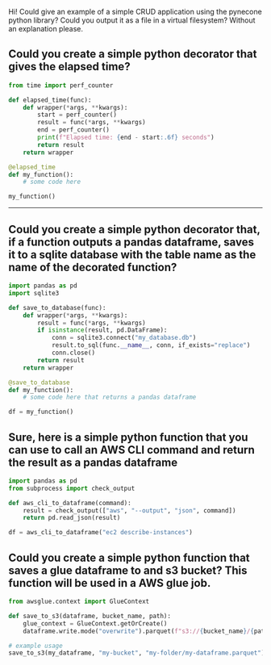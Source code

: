 Hi! Could give an example of a simple CRUD application using the pynecone python library? Could you output it as a file in a virtual filesystem? Without an explanation please.







## Could you create a simple python decorator that gives the elapsed time?

````python
from time import perf_counter

def elapsed_time(func):
    def wrapper(*args, **kwargs):
        start = perf_counter()
        result = func(*args, **kwargs)
        end = perf_counter()
        print(f"Elapsed time: {end - start:.6f} seconds")
        return result
    return wrapper

@elapsed_time
def my_function():
    # some code here

my_function()
````

---

## Could you create a simple python decorator that, if a function outputs a pandas dataframe, saves it to a sqlite database with the table name as the name of the decorated function?

````python
import pandas as pd
import sqlite3

def save_to_database(func):
    def wrapper(*args, **kwargs):
        result = func(*args, **kwargs)
        if isinstance(result, pd.DataFrame):
            conn = sqlite3.connect("my_database.db")
            result.to_sql(func.__name__, conn, if_exists="replace")
            conn.close()
        return result
    return wrapper

@save_to_database
def my_function():
    # some code here that returns a pandas dataframe

df = my_function()
````


## Sure, here is a simple python function that you can use to call an AWS CLI command and return the result as a pandas dataframe

````python
import pandas as pd
from subprocess import check_output

def aws_cli_to_dataframe(command):
    result = check_output(["aws", "--output", "json", command])
    return pd.read_json(result)

df = aws_cli_to_dataframe("ec2 describe-instances")
```` 

## Could you create a simple python function that saves a glue dataframe to and s3 bucket? This function will be used in a AWS glue job.

````python 
from awsglue.context import GlueContext

def save_to_s3(dataframe, bucket_name, path):
    glue_context = GlueContext.getOrCreate()
    dataframe.write.mode("overwrite").parquet(f"s3://{bucket_name}/{path}")

# example usage
save_to_s3(my_dataframe, "my-bucket", "my-folder/my-dataframe.parquet")
````
